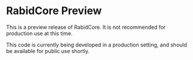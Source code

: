 RabidCore Preview 
========================

This is a preview release of RabidCore.  It is not recommended for production
use at this time.

This code is currently being developed in a production setting, and should be
available for public use shortly.
